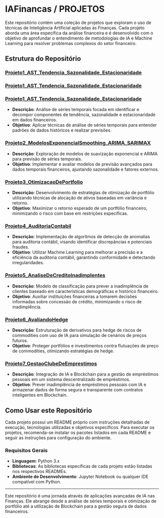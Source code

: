 # IAFinancas / PROJETOS

Este repositório contém uma coleção de projetos que exploram o uso de técnicas de Inteligência Artificial aplicadas às Finanças. Cada projeto aborda uma área específica da análise financeira e é desenvolvido com o objetivo de aprofundar o entendimento de metodologias de IA e Machine Learning para resolver problemas complexos do setor financeiro.

## Estrutura do Repositório

### [Projeto1_AST_Tendencia_Sazonalidade_Estacionaridade](Projeto1_AST_Tendencia_Sazonalidade_Estacionaridade/)

### [Projeto1_AST_Tendencia_Sazonalidade_Estacionaridade](./Projeto1_AST_Tendencia_Sazonalidade_Estacionaridade/)

### [Projeto1_AST_Tendencia_Sazonalidade_Estacionaridade](PROJETOS/Projeto1_AST_Tendencia_Sazonalidade_Estacionaridade/)

- **Descrição**: Análise de séries temporais focada em identificar e decompor componentes de tendência, sazonalidade e estacionaridade em dados financeiros.
- **Objetivo**: Aplicar técnicas de análise de séries temporais para entender padrões de dados históricos e realizar previsões.

### [Projeto2_ModelosExponencialSmoothing_ARIMA_SARIMAX](Projeto2_ModelosExponencialSmoothing_ARIMA_SARIMAX/)

- **Descrição**: Exploração de modelos de suavização exponencial e ARIMA para previsão de séries temporais.
- **Objetivo**: Implementar e avaliar modelos de previsão avançados para dados temporais financeiros, ajustando sazonalidade e fatores externos.

### [Projeto3_OtimizacaoDePortfolio](Projeto3_OtimizacaoDePortfolio/)

- **Descrição**: Desenvolvimento de estratégias de otimização de portfólio utilizando técnicas de alocação de ativos baseadas em variância e retorno.
- **Objetivo**: Maximizar o retorno esperado de um portfólio financeiro, minimizando o risco com base em restrições específicas.

### [Projeto4_AuditoriaContabil](Projeto4_AuditoriaContabil/)

- **Descrição**: Implementação de algoritmos de detecção de anomalias para auditoria contábil, visando identificar discrepâncias e potenciais fraudes.
- **Objetivo**: Utilizar Machine Learning para melhorar a precisão e a eficiência da auditoria contábil, garantindo conformidade e detectando irregularidades.

### [Projeto5_AnaliseDeCreditoInadimplentes](Projeto5_AnaliseDeCreditoInadimplentes/)

- **Descrição**: Modelo de classificação para prever a inadimplência de clientes baseado em características demográficas e histórico financeiro.
- **Objetivo**: Auxiliar instituições financeiras a tomarem decisões informadas sobre concessão de crédito, minimizando o risco de inadimplência.

### [Projeto6_AvaliandoHedge](Projeto6_AvaliandoHedge/)

- **Descrição**: Estruturação de derivativos para hedge de riscos de commodities com uso de IA para simulação de cenários de preços futuros.
- **Objetivo**: Proteger portfólios e investimentos contra flutuações de preço de commodities, otimizando estratégias de hedge.

### [Projeto7_GestaoClubeDeEmprestimos](Projeto7_GestaoClubeDeEmprestimos/)

- **Descrição**: Integração de IA e Blockchain para a gestão de empréstimos pessoais em um sistema descentralizado de empréstimos.
- **Objetivo**: Prever inadimplência de empréstimos pessoais com IA e armazenar dados de forma segura e transparente com contratos inteligentes em Blockchain.

## Como Usar este Repositório

Cada projeto possui um README próprio com instruções detalhadas de execução, tecnologias utilizadas e objetivos específicos. Para executar os projetos, recomenda-se instalar os pacotes listados em cada README e seguir as instruções para configuração do ambiente.

### Requisitos Gerais

- **Linguagem**: Python 3.x
- **Bibliotecas**: As bibliotecas específicas de cada projeto estão listadas nos respectivos READMEs.
- **Ambiente de Desenvolvimento**: Jupyter Notebook ou qualquer IDE compatível com Python.

---

Este repositório é uma jornada através de aplicações avançadas de IA nas Finanças. Ele abrange desde a análise de séries temporais e otimização de portfólio até a utilização de Blockchain para a gestão segura de dados financeiros.
